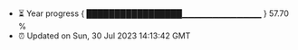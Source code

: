 - ⏳ Year progress { █████████████████▁▁▁▁▁▁▁▁▁▁▁▁▁ } 57.70 %
- ⏰ Updated on Sun, 30 Jul 2023 14:13:42 GMT

